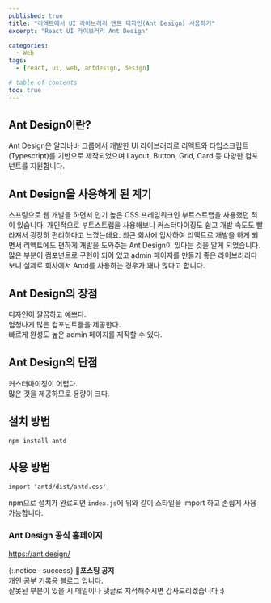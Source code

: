 ```yaml
---
published: true
title: "리액트에서 UI 라이브러리 앤트 디자인(Ant Design) 사용하기"
excerpt: "React UI 라이브러리 Ant Design"

categories:
  - Web
tags:
  - [react, ui, web, antdesign, design]

# table of contents
toc: true
---
```


## Ant Design이란?

Ant Design은 알리바바 그룹에서 개발한 UI 라이브러리로 리액트와 타입스크립트(Typescript)를 기반으로 제작되었으며 Layout, Button, Grid, Card 등 다양한 컴포넌트를 지원합니다.

## Ant Design을 사용하게 된 계기

스프링으로 웹 개발을 하면서 인기 높은 CSS 프레임워크인 부트스트랩을 사용했던 적이 있습니다. 개인적으로 부트스트랩을 사용해보니 커스터마이징도 쉽고 개발 속도도 빨라져서 굉장히 편리하다고 느꼈는데요. 최근 회사에 입사하여 리액트로 개발을 하게 되면서 리액트에도 편하게 개발을 도와주는 Ant Design이 있다는 것을 알게 되었습니다. 많은 부분이 컴포넌트로 구현이 되어 있고 admin 페이지를 만들기 좋은 라이브러리다보니 실제로 회사에서 Antd를 사용하는 경우가 꽤나 많다고 합니다.

## Ant Design의 장점

디자인이 깔끔하고 예쁘다.  
엄청나게 많은 컴포넌트들을 제공한다.  
빠르게 완성도 높은 admin 페이지를 제작할 수 있다.  

## Ant Design의 단점

커스터마이징이 어렵다.  
많은 것을 제공하므로 용량이 크다.



## 설치 방법

```
npm install antd
```

## 사용 방법

```
import 'antd/dist/antd.css';
```
npm으로 설치가 완료되면 ```index.js```에 위와 같이 스타일을 import 하고 손쉽게 사용 가능합니다.

### Ant Design 공식 홈페이지
<https://ant.design/>  

{:.notice--success}
🔔**포스팅 공지**  
개인 공부 기록용 블로그 입니다.  
잘못된 부분이 있을 시 메일이나 댓글로 지적해주시면 감사드리겠습니다 :)
